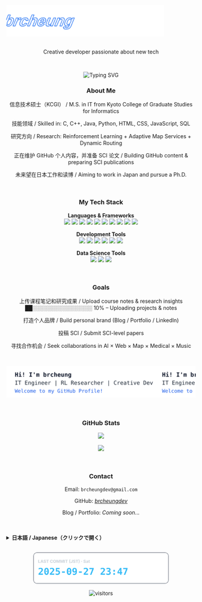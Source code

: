 <img src="./assets/logo-moving.svg" alt="brcheung logo" width="420">
<h2 align="center"></h2>


<p align="center">Creative developer passionate about new tech</p>
<br>
<p align="center">
  <img
    src="https://readme-typing-svg.demolab.com?center=true&vCenter=true&multiline=true&width=900&height=150&font=Fira+Code&size=28&duration=1500&pause=500&repeat=false&lines=Hi+there+I'm+brcheung;IT+Engineer+%7C+RL+Researcher+%7C+Creative+Dev;Welcome+to+my+GitHub+Profile!"
    alt="Typing SVG"
  />
</p>




<h3 align="center"> About Me </h3>

<p align="center">
 信息技术硕士（KCGI） / M.S. in IT from Kyoto College of Graduate Studies for Informatics<br>
</p>
<p align="center">
   技能领域 / Skilled in: C, C++, Java, Python, HTML, CSS, JavaScript, SQL<br>
</p>
<p align="center">
  研究方向 / Research: Reinforcement Learning + Adaptive Map Services + Dynamic Routing<br>
</p>
<p align="center">
  正在维护 GitHub 个人内容，并准备 SCI 论文 / Building GitHub content & preparing SCI publications<br>
</p>
<p align="center">
  未来望在日本工作和读博 / Aiming to work in Japan and pursue a Ph.D.
</p>
<br>


<h3 align="center"> My Tech Stack </h3>

<p align="center">
<b> Languages & Frameworks </b><br>

<img src="https://img.shields.io/badge/-C-A8B9CC?logo=c&logoColor=white"/>
<img src="https://img.shields.io/badge/-C++-00599C?logo=c%2B%2B&logoColor=white"/>
<img src="https://img.shields.io/badge/-Java-007396?logo=java&logoColor=white"/>
<img src="https://img.shields.io/badge/-Python-3776AB?logo=python&logoColor=white"/>
<img src="https://img.shields.io/badge/-JavaScript-F7DF1E?logo=javascript&logoColor=black"/>
<img src="https://img.shields.io/badge/-PHP-777BB4?logo=php&logoColor=white"/>
<img src="https://img.shields.io/badge/-HTML5-E34F26?logo=html5&logoColor=white"/>
<img src="https://img.shields.io/badge/-CSS3-1572B6?logo=css3&logoColor=white"/>
<img src="https://img.shields.io/badge/-jQuery-0769AD?logo=jquery&logoColor=white"/>
<img src="https://img.shields.io/badge/-SQL-003B57?logo=mysql&logoColor=white"/>
</p>

<p align="center">
<b> Development Tools </b><br>
<img src="https://img.shields.io/badge/-VSCode-007ACC?logo=visual-studio-code&logoColor=white"/>
<img src="https://img.shields.io/badge/-Visual%20Studio-5C2D91?logo=visual-studio&logoColor=white"/>
<img src="https://img.shields.io/badge/-Eclipse-2C2255?logo=eclipseide&logoColor=white"/>
<img src="https://img.shields.io/badge/-XAMPP-FB7A24?logo=xampp&logoColor=white"/>
<img src="https://img.shields.io/badge/-Git-F05032?logo=git&logoColor=white"/>
<img src="https://img.shields.io/badge/-MySQL-4479A1?logo=mysql&logoColor=white"/>
</p>

<p align="center">
<b> Data Science Tools </b><br>
<img src="https://img.shields.io/badge/-Anaconda-44A833?logo=anaconda&logoColor=white"/>
<img src="https://img.shields.io/badge/-Jupyter-F37626?logo=jupyter&logoColor=white"/>
<img src="https://img.shields.io/badge/-Colab-F9AB00?logo=googlecolab&logoColor=black"/>
</p>


<br>
<h3 align="center"> Goals </h3>

<p align="center">
 上传课程笔记和研究成果 / Upload course notes & research insights<br>
██░░░░░░░░░░░░░░░░ 10% – Uploading projects & notes<br>
</p>
<p align="center">
 打造个人品牌 / Build personal brand (Blog / Portfolio / LinkedIn)<br>
</p>
<p align="center">
 投稿 SCI / Submit SCI-level papers<br>
</p>
<p align="center">
 寻找合作机会 / Seek collaborations in AI × Web × Map × Medical × Music
</p>

<br>
<p align="center">
  <img src="assets/assets/text-moving.svg?v=1" alt="Moving Logo" width="900">
</p>

<br>
<h3 align="center"> GitHub Stats</h3>
<p align="center">
<img src="https://github-readme-stats.vercel.app/api?username=brcheungdev&show_icons=true&theme=transparent&bg_color=00000000&hide_border=false&border_color=263043&border_radius=12&title_color=E6EDF3&text_color=C9D1D9&icon_color=36BCF7&card_width=500&v=8" />
</p>
<p align="center">
<img src="https://github-readme-stats.vercel.app/api/top-langs/?username=brcheungdev&layout=compact&theme=transparent&bg_color=00000000&hide_border=false&border_color=263043&border_radius=12&title_color=E6EDF3&text_color=C9D1D9&card_width=500&langs_count=8&v=8" />
</p>


<br>
<h3 align="center"> Contact</h3>
<p align="center">
 Email: <code>brcheungdev@gmail.com</code>
</p>
<p align="center">
 GitHub: <a href="https://github.com/brcheungdev"><em>brcheungdev    </em></a>
</p>
<p align="center">
 Blog / Portfolio: <i>Coming soon...</i>
</p>
<br><br>

<!--日语区-->
<details>
  <summary><strong>日本語 / Japanese（クリックで開く）</strong></summary>

  <h4>自己紹介</h4>
  <ul>
    <li>京都情報大学院大学（KCGI）で情報技術（IT）の修士を取得。</li>
    <li>得意なプログラミング言語：C / C++ / Java / Python / HTML / CSS / JavaScript / SQL。</li>
    <li>現在の研究内容：強化学習（Reinforcement Learning）／アダプティブ地図サービス（Adaptive Map Services）／動的経路最適化（Dynamic Routing）。</li>
    <li>近況：GitHub の個人コンテンツを整備し、SCI 論文の準備を進めている。</li>
    <li>希望：今後は日本での就職を目指すか、人工知能の博士課程への進学を考えている。</li>
  </ul>

  <h4>目標</h4>
  <ul>
    <li>授業ノートや研究成果をアップロードする。</li>
    <li>個人ブランディングを強化する（Blog / Portfolio / LinkedIn）。</li>
    <li>強化学習に関する論文を作成し、SCI 誌へ投稿する。</li>
    <li>協業を希望する分野：AI × Web × 地図サービス × 医療 × 音楽。</li>
  </ul>

  <h4>連絡先</h4>
  <ul>
    <li>Email：<code>brcheungdev@gmail.com</code></li>
    <li>GitHub：<a href="https://github.com/brcheungdev">brcheungdev</a></li>
    <li>Blog / Portfolio：準備中。。</li>
  </ul>
</details>
<!--日语区end-->
<h2 align="center"></h2>
<p align="center">
<img src="assets/last-commit.svg?v=20250927-234805" width="360" alt="Last Commit (JST)">
</p>

<p align="center">
  <img src="https://komarev.com/ghpvc/?username=brcheungdev&label=Profile+Views&color=blue&style=flat" alt="visitors"/>
</p>

